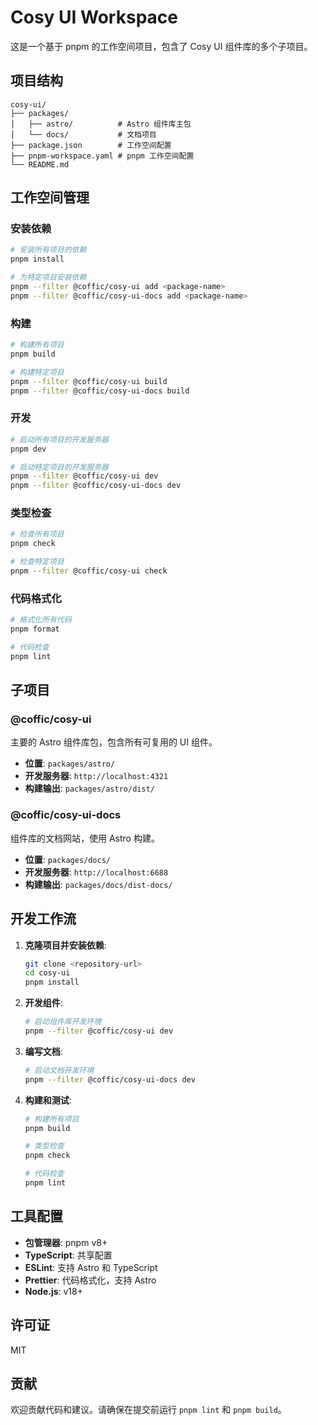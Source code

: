 # Cosy UI Workspace

这是一个基于 pnpm 的工作空间项目，包含了 Cosy UI 组件库的多个子项目。

## 项目结构

```
cosy-ui/
├── packages/
│   ├── astro/          # Astro 组件库主包
│   └── docs/           # 文档项目
├── package.json        # 工作空间配置
├── pnpm-workspace.yaml # pnpm 工作空间配置
└── README.md
```

## 工作空间管理

### 安装依赖

```bash
# 安装所有项目的依赖
pnpm install

# 为特定项目安装依赖
pnpm --filter @coffic/cosy-ui add <package-name>
pnpm --filter @coffic/cosy-ui-docs add <package-name>
```

### 构建

```bash
# 构建所有项目
pnpm build

# 构建特定项目
pnpm --filter @coffic/cosy-ui build
pnpm --filter @coffic/cosy-ui-docs build
```

### 开发

```bash
# 启动所有项目的开发服务器
pnpm dev

# 启动特定项目的开发服务器
pnpm --filter @coffic/cosy-ui dev
pnpm --filter @coffic/cosy-ui-docs dev
```

### 类型检查

```bash
# 检查所有项目
pnpm check

# 检查特定项目
pnpm --filter @coffic/cosy-ui check
```

### 代码格式化

```bash
# 格式化所有代码
pnpm format

# 代码检查
pnpm lint
```

## 子项目

### @coffic/cosy-ui

主要的 Astro 组件库包，包含所有可复用的 UI 组件。

- **位置**: `packages/astro/`
- **开发服务器**: `http://localhost:4321`
- **构建输出**: `packages/astro/dist/`

### @coffic/cosy-ui-docs

组件库的文档网站，使用 Astro 构建。

- **位置**: `packages/docs/`
- **开发服务器**: `http://localhost:6688`
- **构建输出**: `packages/docs/dist-docs/`

## 开发工作流

1. **克隆项目并安装依赖**:

   ```bash
   git clone <repository-url>
   cd cosy-ui
   pnpm install
   ```

2. **开发组件**:

   ```bash
   # 启动组件库开发环境
   pnpm --filter @coffic/cosy-ui dev
   ```

3. **编写文档**:

   ```bash
   # 启动文档开发环境
   pnpm --filter @coffic/cosy-ui-docs dev
   ```

4. **构建和测试**:

   ```bash
   # 构建所有项目
   pnpm build

   # 类型检查
   pnpm check

   # 代码检查
   pnpm lint
   ```

## 工具配置

- **包管理器**: pnpm v8+
- **TypeScript**: 共享配置
- **ESLint**: 支持 Astro 和 TypeScript
- **Prettier**: 代码格式化，支持 Astro
- **Node.js**: v18+

## 许可证

MIT

## 贡献

欢迎贡献代码和建议。请确保在提交前运行 `pnpm lint` 和 `pnpm build`。
